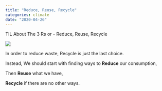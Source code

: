 ```yaml
---
title: "Reduce, Reuse, Recycle"
categories: climate
date: "2020-04-26"
---
```


TIL About The 3 Rs or - Reduce, Reuse, Recycle

<img src="/images/wastereductionhierarchy.gif" class='img-center'>

In order to reduce waste, Recycle is just the last choice.

Instead, We should start with finding ways to __Reduce__ our consumption, 

Then __Reuse__ what we have, 

__Recycle__ if there are no other ways.
